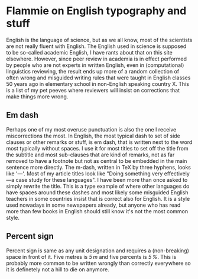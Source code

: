 # Flammie on English typography and stuff

English is the language of science, but as we all know, most of the scientists
are not really fluent with English. The English used in science is supposed to
be so-called academic English, I have rants about that on this site elsewhere.
However, since peer review in academia is in effect performed by people who are
not experts in written English, even in (computational) linguistics reviewing,
the result ends up more of a random collection of often wrong and misguided
writing rules that were taught in English classes 50 years ago in elementary
school in non-English speaking country X. This is a list of my pet peeves where
reviewers will insist on corrections that make things more wrong.

## Em dash

Perhaps one of my most overuse punctuation is also the one I receive
miscorrections the most. In English, the most typical dash to set of side
clauses or other remarks or stuff, is em dash, that is written next to the word
most typically without spaces. I use it for most titles to set off the title
from the subtitle and most sub-clauses that are kind of remarks, not as far
removed to have a footnote but not as central to be embedded in the main
sentence more directly. The m-dash, written in TeX by three hyphens, looks like
'—'. Most of my article titles look like "Doing something very effectively—a
case study for these languages". I have been more than once asked to simply
rewrite the title. This is a type example of where other languages do have
spaces around these dashes and most likely some misguided English teachers in
some countries insist that is correct also for English. It is a style used
nowadays in some newspapers already, but anyone who has read more than few books
in English should still know it's not the most common style.

## Percent sign

Percent sign is same as any unit designation and requires a (non-breaking) space
in front of it. Five metres is *5 m* and five percents is *5 %*. This is
probably more common to be written wrongly than correctly everywhere so it is
definetely not a hill to die on anymore.


